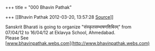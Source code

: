 +++
title = "000 Bhavin Pathak"

+++
[[Bhavin Pathak	2012-03-20, 13:57:28 [Source](https://groups.google.com/g/bvparishat/c/CCjkwi4CNIg)]]



Sanskrit Bharati is going to organize "संस्कृतसम्भाषणशिबिरम्" from  
07/04/12 to 16/04/12 at Eklavya School, Ahmedabad.  
Please See  
[www.bhavinpathak.webs.com](http://www.bhavinpathak.webs.com)  

